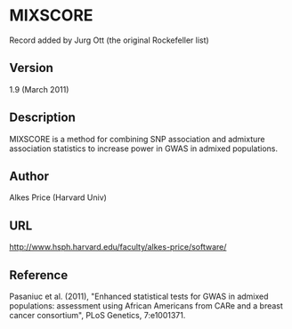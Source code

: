 # MIXSCORE
Record added by Jurg Ott (the original Rockefeller list)

## Version
1.9 (March 2011)

## Description
MIXSCORE is a method for combining SNP association and admixture association statistics to increase power in GWAS in admixed populations.

## Author
Alkes Price (Harvard Univ)

## URL
http://www.hsph.harvard.edu/faculty/alkes-price/software/

## Reference
Pasaniuc et al. (2011), "Enhanced statistical tests for GWAS in admixed populations: assessment using African Americans from CARe and a breast cancer consortium", PLoS Genetics, 7:e1001371.
